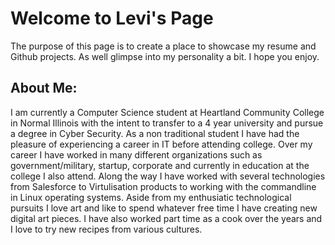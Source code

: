 # Welcome to Levi's Page

The purpose of this page is to create a place to showcase my resume and Github projects. As well glimpse into my personality a bit. I hope you enjoy.

<object data="https://github.com/larnett09/Homepage/blob/gh-pages/Levi%20Arnett%20Resume.docx" type="application/pdf" width="100%" height="100%">
</object>

## About Me:
I am currently a Computer Science student at Heartland Community College in Normal Illinois with the intent to transfer to a 4 year university and pursue a degree in Cyber Security. As a non traditional student I have had the pleasure of experiencing a career in IT before attending college. Over my career I have worked in many different organizations such as government/military, startup, corporate and currently in education at the college I also attend. Along the way I have worked with several technologies from Salesforce to Virtulisation products to working with the commandline in Linux operating systems. Aside from my enthusiatic technological pursuits I love art and like to spend whatever free time I have creating new digital art pieces. I have also worked part time as a cook over the years and I love to try new recipes from various cultures. 

